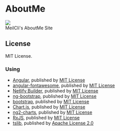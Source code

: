 # AboutMe
![](https://github.com/MeilCli/AboutMe/workflows/Deploy/badge.svg)  
MeilCli's AboutMe Site

## License
MIT License.

### Using
- [Angular](https://github.com/angular/angular), published by [MIT License](https://github.com/angular/angular/blob/master/LICENSE)
- [angular-fontawesome](https://github.com/FortAwesome/angular-fontawesome), published by [MIT License](https://github.com/FortAwesome/angular-fontawesome/blob/master/LICENSE.md)
- [Netlify Builder](https://github.com/ngx-builders/netlify-builder/tree/master/command-builder), published by [MIT License](https://github.com/ngx-builders/netlify-builder/tree/master/command-builder#license)
- [ng-bootstrap](https://github.com/ng-bootstrap/ng-bootstrap), published by [MIT License](https://github.com/ng-bootstrap/ng-bootstrap/blob/master/LICENSE)
- [bootstrap](https://github.com/twbs/bootstrap), published by [MIT License](https://github.com/twbs/bootstrap/blob/master/LICENSE)
- [Chart.js](https://github.com/chartjs/Chart.js), published by [MIT License](https://github.com/chartjs/Chart.js/blob/master/LICENSE.md)
- [ng2-charts](https://github.com/valor-software/ng2-charts), published by [MIT License](https://github.com/valor-software/ng2-charts/blob/development/LICENSE)
- [RxJS](https://github.com/ReactiveX/rxjs), published by [MIT License](https://github.com/ReactiveX/rxjs/blob/master/LICENSE.txt)
- [tslib](https://github.com/Microsoft/tslib), published by [Apache License 2.0](https://github.com/microsoft/tslib/blob/master/LICENSE.txt)